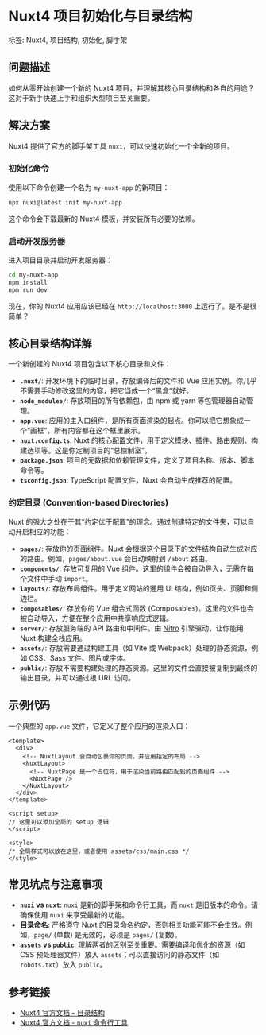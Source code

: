# Nuxt4 项目初始化与目录结构
标签: Nuxt4, 项目结构, 初始化, 脚手架

## 问题描述
如何从零开始创建一个新的 Nuxt4 项目，并理解其核心目录结构和各自的用途？这对于新手快速上手和组织大型项目至关重要。

## 解决方案
Nuxt4 提供了官方的脚手架工具 `nuxi`，可以快速初始化一个全新的项目。

### 初始化命令
使用以下命令创建一个名为 `my-nuxt-app` 的新项目：
```bash
npx nuxi@latest init my-nuxt-app
```
这个命令会下载最新的 Nuxt4 模板，并安装所有必要的依赖。

### 启动开发服务器
进入项目目录并启动开发服务器：
```bash
cd my-nuxt-app
npm install
npm run dev
```
现在，你的 Nuxt4 应用应该已经在 `http://localhost:3000` 上运行了。是不是很简单？

## 核心目录结构详解
一个新创建的 Nuxt4 项目包含以下核心目录和文件：

- **`.nuxt/`**: 开发环境下的临时目录，存放编译后的文件和 Vue 应用实例。你几乎不需要手动修改这里的内容，把它当成一个“黑盒”就好。
- **`node_modules/`**: 存放项目的所有依赖包，由 npm 或 yarn 等包管理器自动管理。
- **`app.vue`**: 应用的主入口组件，是所有页面渲染的起点。你可以把它想象成一个“画框”，所有内容都在这个框里展示。
- **`nuxt.config.ts`**: Nuxt 的核心配置文件，用于定义模块、插件、路由规则、构建选项等。这是你定制项目的“总控制室”。
- **`package.json`**: 项目的元数据和依赖管理文件，定义了项目名称、版本、脚本命令等。
- **`tsconfig.json`**: TypeScript 配置文件，Nuxt 会自动生成推荐的配置。

### 约定目录 (Convention-based Directories)
Nuxt 的强大之处在于其“约定优于配置”的理念。通过创建特定的文件夹，可以自动开启相应的功能：

- **`pages/`**: 存放你的页面组件。Nuxt 会根据这个目录下的文件结构自动生成对应的路由。例如，`pages/about.vue` 会自动映射到 `/about` 路由。
- **`components/`**: 存放可复用的 Vue 组件。这里的组件会被自动导入，无需在每个文件中手动 `import`。
- **`layouts/`**: 存放布局组件。用于定义网站的通用 UI 结构，例如页头、页脚和侧边栏。
- **`composables/`**: 存放你的 Vue 组合式函数 (Composables)。这里的文件也会被自动导入，方便在整个应用中共享响应式逻辑。
- **`server/`**: 存放服务端的 API 路由和中间件。由 [Nitro](https://nitro.unjs.io/) 引擎驱动，让你能用 Nuxt 构建全栈应用。
- **`assets/`**: 存放需要通过构建工具（如 Vite 或 Webpack）处理的静态资源，例如 CSS、Sass 文件、图片或字体。
- **`public/`**: 存放不需要构建处理的静态资源。这里的文件会直接被复制到最终的输出目录，并可以通过根 URL 访问。

## 示例代码
一个典型的 `app.vue` 文件，它定义了整个应用的渲染入口：
```vue
<template>
  <div>
    <!-- NuxtLayout 会自动包裹你的页面，并应用指定的布局 -->
    <NuxtLayout>
      <!-- NuxtPage 是一个占位符，用于渲染当前路由匹配到的页面组件 -->
      <NuxtPage />
    </NuxtLayout>
  </div>
</template>

<script setup>
// 这里可以添加全局的 setup 逻辑
</script>

<style>
/* 全局样式可以放在这里，或者使用 assets/css/main.css */
</style>
```

## 常见坑点与注意事项
- **`nuxi` vs `nuxt`**: `nuxi` 是新的脚手架和命令行工具，而 `nuxt` 是旧版本的命令。请确保使用 `nuxi` 来享受最新的功能。
- **目录命名**: 严格遵守 Nuxt 的目录命名约定，否则相关功能可能不会生效。例如，`page/` (单数) 是无效的，必须是 `pages/` (复数)。
- **`assets` vs `public`**: 理解两者的区别至关重要。需要编译和优化的资源（如 CSS 预处理器文件）放入 `assets`；可以直接访问的静态文件（如 `robots.txt`）放入 `public`。

## 参考链接
- [Nuxt4 官方文档 - 目录结构](https://nuxt.com/docs/getting-started/directory-structure)
- [Nuxt4 官方文档 - `nuxi` 命令行工具](https://nuxt.com/docs/api/commands/init)
